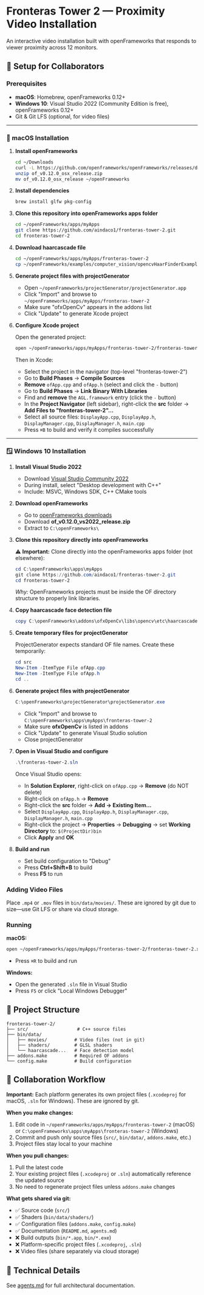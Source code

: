 # Fronteras Tower 2 — Proximity Video Installation

An interactive video installation built with openFrameworks that responds to viewer proximity across 12 monitors.

## 🚀 Setup for Collaborators

### Prerequisites

- **macOS**: Homebrew, openFrameworks 0.12+
- **Windows 10**: Visual Studio 2022 (Community Edition is free), openFrameworks 0.12+
- Git & Git LFS (optional, for video files)

---

### 🍎 macOS Installation

1. **Install openFrameworks**

   ```bash
   cd ~/Downloads
   curl -L https://github.com/openframeworks/openFrameworks/releases/download/0.12.0/of_v0.12.0_osx_release.zip -o of_v0.12.0_osx_release.zip
   unzip of_v0.12.0_osx_release.zip
   mv of_v0.12.0_osx_release ~/openFrameworks
   ```

2. **Install dependencies**

   ```bash
   brew install glfw pkg-config
   ```

3. **Clone this repository into openFrameworks apps folder**

   ```bash
   cd ~/openFrameworks/apps/myApps
   git clone https://github.com/aindaco1/fronteras-tower-2.git
   cd fronteras-tower-2
   ```

4. **Download haarcascade file**

   ```bash
   cd ~/openFrameworks/apps/myApps/fronteras-tower-2
   cp ~/openFrameworks/examples/computer_vision/opencvHaarFinderExample/bin/data/haarcascade_frontalface_default.xml bin/data/
   ```

5. **Generate project files with projectGenerator**
   - Open `~/openFrameworks/projectGenerator/projectGenerator.app`
   - Click "Import" and browse to `~/openFrameworks/apps/myApps/fronteras-tower-2`
   - Make sure "ofxOpenCv" appears in the addons list
   - Click "Update" to generate Xcode project

6. **Configure Xcode project**

   Open the generated project:
   
   ```bash
   open ~/openFrameworks/apps/myApps/fronteras-tower-2/fronteras-tower-2.xcodeproj
   ```

   Then in Xcode:
   - Select the project in the navigator (top-level "fronteras-tower-2")
   - Go to **Build Phases** → **Compile Sources**
   - **Remove** `ofApp.cpp` and `ofApp.h` (select and click the `-` button)
   - Go to **Build Phases** → **Link Binary With Libraries**
   - Find and **remove** the `AGL.framework` entry (click the `-` button)
   - In the **Project Navigator** (left sidebar), right-click the **src** folder → **Add Files to "fronteras-tower-2"...**
   - Select all source files: `DisplayApp.cpp`, `DisplayApp.h`, `DisplayManager.cpp`, `DisplayManager.h`, `main.cpp`
   - Press `⌘B` to build and verify it compiles successfully

---

### 🪟 Windows 10 Installation

1. **Install Visual Studio 2022**
   - Download [Visual Studio Community 2022](https://visualstudio.microsoft.com/downloads/)
   - During install, select "Desktop development with C++"
   - Include: MSVC, Windows SDK, C++ CMake tools

2. **Download openFrameworks**
   - Go to [openFrameworks downloads](https://openframeworks.cc/download/)
   - Download **of_v0.12.0_vs2022_release.zip**
   - Extract to `C:\openFrameworks\`

3. **Clone this repository directly into openFrameworks**

   ⚠️ **Important:** Clone directly into the openFrameworks apps folder (not elsewhere):

   ```powershell
   cd C:\openFrameworks\apps\myApps
   git clone https://github.com/aindaco1/fronteras-tower-2.git
   cd fronteras-tower-2
   ```

   *Why:* OpenFrameworks projects must be inside the OF directory structure to properly link libraries.

4. **Copy haarcascade face detection file**

   ```powershell
   copy C:\openFrameworks\addons\ofxOpenCv\libs\opencv\etc\haarcascades\haarcascade_frontalface_default.xml bin\data\
   ```

5. **Create temporary files for projectGenerator**

   ProjectGenerator expects standard OF file names. Create these temporarily:

   ```powershell
   cd src
   New-Item -ItemType File ofApp.cpp
   New-Item -ItemType File ofApp.h
   cd ..
   ```

6. **Generate project files with projectGenerator**
   
   ```powershell
   C:\openFrameworks\projectGenerator\projectGenerator.exe
   ```

   - Click "Import" and browse to `C:\openFrameworks\apps\myApps\fronteras-tower-2`
   - Make sure **ofxOpenCv** is listed in addons
   - Click "Update" to generate Visual Studio solution
   - Close projectGenerator

7. **Open in Visual Studio and configure**
   
   ```powershell
   .\fronteras-tower-2.sln
   ```

   Once Visual Studio opens:
   - In **Solution Explorer**, right-click on `ofApp.cpp` → **Remove** (do NOT delete)
   - Right-click on `ofApp.h` → **Remove**
   - Right-click the **src** folder → **Add → Existing Item...**
   - Select `DisplayApp.cpp`, `DisplayApp.h`, `DisplayManager.cpp`, `DisplayManager.h`, `main.cpp`
   - Right-click the project → **Properties** → **Debugging** → set **Working Directory** to: `$(ProjectDir)bin`
   - Click **Apply** and **OK**

8. **Build and run**
   - Set build configuration to "Debug"
   - Press **Ctrl+Shift+B** to build
   - Press **F5** to run

### Adding Video Files

Place `.mp4` or `.mov` files in `bin/data/movies/`. These are ignored by git due to size—use Git LFS or share via cloud storage.

### Running

**macOS:**

```bash
open ~/openFrameworks/apps/myApps/fronteras-tower-2/fronteras-tower-2.xcodeproj
```

- Press `⌘R` to build and run

**Windows:**

- Open the generated `.sln` file in Visual Studio
- Press `F5` or click "Local Windows Debugger"

## 📁 Project Structure

```
fronteras-tower-2/
├── src/                  # C++ source files
├── bin/data/
│   ├── movies/          # Video files (not in git)
│   ├── shaders/         # GLSL shaders
│   └── haarcascade...   # Face detection model
├── addons.make          # Required OF addons
└── config.make          # Build configuration
```

## 🔄 Collaboration Workflow

**Important:** Each platform generates its own project files (`.xcodeproj` for macOS, `.sln` for Windows). These are ignored by git.

**When you make changes:**
1. Edit code in `~/openFrameworks/apps/myApps/fronteras-tower-2` (macOS) or `C:\openFrameworks\apps\myApps\fronteras-tower-2` (Windows)
2. Commit and push only source files (`src/`, `bin/data/`, `addons.make`, etc.)
3. Project files stay local to your machine

**When you pull changes:**
1. Pull the latest code
2. Your existing project files (`.xcodeproj` or `.sln`) automatically reference the updated source
3. No need to regenerate project files unless `addons.make` changes

**What gets shared via git:**
- ✅ Source code (`src/`)
- ✅ Shaders (`bin/data/shaders/`)
- ✅ Configuration files (`addons.make`, `config.make`)
- ✅ Documentation (`README.md`, `agents.md`)
- ❌ Build outputs (`bin/*.app`, `bin/*.exe`)
- ❌ Platform-specific project files (`.xcodeproj`, `.sln`)
- ❌ Video files (share separately via cloud storage)

## 🎨 Technical Details

See [agents.md](agents.md) for full architectural documentation.